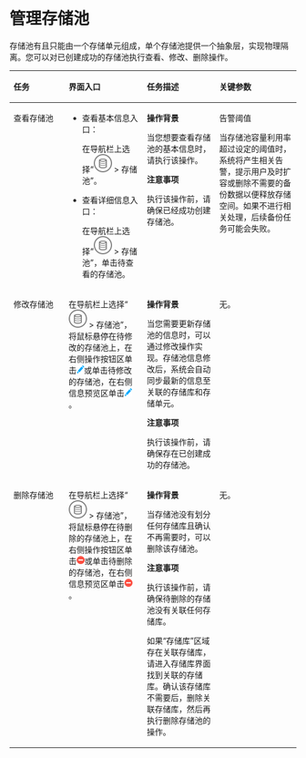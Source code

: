 # 管理存储池<a name="cbr_03_0084"></a>

存储池有且只能由一个存储单元组成，单个存储池提供一个抽象层，实现物理隔离。您可以对已创建成功的存储池执行查看、修改、删除操作。

<a name="zh-cn_topic_0000001213204030_zh-cn_topic_0170955650_table6692748"></a>
<table><thead align="left"><tr id="zh-cn_topic_0000001213204030_zh-cn_topic_0170955650_row39478833"><th class="cellrowborder" valign="top" width="19.19191919191919%" id="mcps1.1.5.1.1"><p id="zh-cn_topic_0000001213204030_zh-cn_topic_0170955650_p43668923"><a name="zh-cn_topic_0000001213204030_zh-cn_topic_0170955650_p43668923"></a><a name="zh-cn_topic_0000001213204030_zh-cn_topic_0170955650_p43668923"></a>任务</p>
</th>
<th class="cellrowborder" valign="top" width="27.27272727272727%" id="mcps1.1.5.1.2"><p id="zh-cn_topic_0000001213204030_zh-cn_topic_0170955650_p47521865"><a name="zh-cn_topic_0000001213204030_zh-cn_topic_0170955650_p47521865"></a><a name="zh-cn_topic_0000001213204030_zh-cn_topic_0170955650_p47521865"></a>界面入口</p>
</th>
<th class="cellrowborder" valign="top" width="25.252525252525253%" id="mcps1.1.5.1.3"><p id="zh-cn_topic_0000001213204030_zh-cn_topic_0170955650_p24065860"><a name="zh-cn_topic_0000001213204030_zh-cn_topic_0170955650_p24065860"></a><a name="zh-cn_topic_0000001213204030_zh-cn_topic_0170955650_p24065860"></a>任务描述</p>
</th>
<th class="cellrowborder" valign="top" width="28.28282828282828%" id="mcps1.1.5.1.4"><p id="zh-cn_topic_0000001213204030_zh-cn_topic_0170955650_p3177619"><a name="zh-cn_topic_0000001213204030_zh-cn_topic_0170955650_p3177619"></a><a name="zh-cn_topic_0000001213204030_zh-cn_topic_0170955650_p3177619"></a>关键参数</p>
</th>
</tr>
</thead>
<tbody><tr id="zh-cn_topic_0000001213204030_zh-cn_topic_0170955650_row56060575"><td class="cellrowborder" valign="top" width="19.19191919191919%" headers="mcps1.1.5.1.1 "><p id="zh-cn_topic_0000001213204030_zh-cn_topic_0170955650_p44612687"><a name="zh-cn_topic_0000001213204030_zh-cn_topic_0170955650_p44612687"></a><a name="zh-cn_topic_0000001213204030_zh-cn_topic_0170955650_p44612687"></a>查看存储池</p>
</td>
<td class="cellrowborder" valign="top" width="27.27272727272727%" headers="mcps1.1.5.1.2 "><a name="zh-cn_topic_0000001213204030_zh-cn_topic_0170955650_ul56857867"></a><a name="zh-cn_topic_0000001213204030_zh-cn_topic_0170955650_ul56857867"></a><ul id="zh-cn_topic_0000001213204030_zh-cn_topic_0170955650_ul56857867"><li>查看基本信息入口：<p id="zh-cn_topic_0000001213204030_zh-cn_topic_0170955650_p42084540"><a name="zh-cn_topic_0000001213204030_zh-cn_topic_0170955650_p42084540"></a><a name="zh-cn_topic_0000001213204030_zh-cn_topic_0170955650_p42084540"></a>在导航栏上选择“<a name="zh-cn_topic_0000001213204030_zh-cn_topic_0170955650_image43216548"></a><a name="zh-cn_topic_0000001213204030_zh-cn_topic_0170955650_image43216548"></a><span><img id="zh-cn_topic_0000001213204030_zh-cn_topic_0170955650_image43216548" src="figures/icon-storage8.png"></span> &gt; 存储池”。</p>
</li><li>查看详细信息入口：<p id="zh-cn_topic_0000001213204030_zh-cn_topic_0170955650_p10879519"><a name="zh-cn_topic_0000001213204030_zh-cn_topic_0170955650_p10879519"></a><a name="zh-cn_topic_0000001213204030_zh-cn_topic_0170955650_p10879519"></a>在导航栏上选择“<a name="zh-cn_topic_0000001213204030_zh-cn_topic_0170955650_image30806812"></a><a name="zh-cn_topic_0000001213204030_zh-cn_topic_0170955650_image30806812"></a><span><img id="zh-cn_topic_0000001213204030_zh-cn_topic_0170955650_image30806812" src="figures/icon-storage8.png"></span> &gt; 存储池”，单击待查看的存储池。</p>
</li></ul>
</td>
<td class="cellrowborder" valign="top" width="25.252525252525253%" headers="mcps1.1.5.1.3 "><p id="zh-cn_topic_0000001213204030_zh-cn_topic_0170955650_p12323867"><a name="zh-cn_topic_0000001213204030_zh-cn_topic_0170955650_p12323867"></a><a name="zh-cn_topic_0000001213204030_zh-cn_topic_0170955650_p12323867"></a><strong id="zh-cn_topic_0000001213204030_zh-cn_topic_0170955650_b43805942"><a name="zh-cn_topic_0000001213204030_zh-cn_topic_0170955650_b43805942"></a><a name="zh-cn_topic_0000001213204030_zh-cn_topic_0170955650_b43805942"></a>操作背景</strong></p>
<p id="zh-cn_topic_0000001213204030_zh-cn_topic_0170955650_p58709166"><a name="zh-cn_topic_0000001213204030_zh-cn_topic_0170955650_p58709166"></a><a name="zh-cn_topic_0000001213204030_zh-cn_topic_0170955650_p58709166"></a>当您想要查看存储池的基本信息时，请执行该操作。</p>
<p id="zh-cn_topic_0000001213204030_zh-cn_topic_0170955650_p58620451"><a name="zh-cn_topic_0000001213204030_zh-cn_topic_0170955650_p58620451"></a><a name="zh-cn_topic_0000001213204030_zh-cn_topic_0170955650_p58620451"></a><strong id="zh-cn_topic_0000001213204030_zh-cn_topic_0170955650_b57822014"><a name="zh-cn_topic_0000001213204030_zh-cn_topic_0170955650_b57822014"></a><a name="zh-cn_topic_0000001213204030_zh-cn_topic_0170955650_b57822014"></a>注意事项</strong></p>
<p id="zh-cn_topic_0000001213204030_zh-cn_topic_0170955650_p50636080"><a name="zh-cn_topic_0000001213204030_zh-cn_topic_0170955650_p50636080"></a><a name="zh-cn_topic_0000001213204030_zh-cn_topic_0170955650_p50636080"></a>执行该操作前，请确保已经成功创建存储池。</p>
</td>
<td class="cellrowborder" valign="top" width="28.28282828282828%" headers="mcps1.1.5.1.4 "><p id="zh-cn_topic_0000001213204030_zh-cn_topic_0170955650_p7881797"><a name="zh-cn_topic_0000001213204030_zh-cn_topic_0170955650_p7881797"></a><a name="zh-cn_topic_0000001213204030_zh-cn_topic_0170955650_p7881797"></a>告警阈值</p>
<p id="zh-cn_topic_0000001213204030_zh-cn_topic_0170955650_p3827315"><a name="zh-cn_topic_0000001213204030_zh-cn_topic_0170955650_p3827315"></a><a name="zh-cn_topic_0000001213204030_zh-cn_topic_0170955650_p3827315"></a>当存储池容量利用率超过设定的阈值时，系统将产生相关告警，提示用户及时扩容或删除不需要的备份数据以便释放存储空间。如果不进行相关处理，后续备份任务可能会失败。</p>
</td>
</tr>
<tr id="zh-cn_topic_0000001213204030_zh-cn_topic_0170955650_row34445835"><td class="cellrowborder" valign="top" width="19.19191919191919%" headers="mcps1.1.5.1.1 "><p id="zh-cn_topic_0000001213204030_zh-cn_topic_0170955650_p38649257"><a name="zh-cn_topic_0000001213204030_zh-cn_topic_0170955650_p38649257"></a><a name="zh-cn_topic_0000001213204030_zh-cn_topic_0170955650_p38649257"></a>修改存储池</p>
</td>
<td class="cellrowborder" valign="top" width="27.27272727272727%" headers="mcps1.1.5.1.2 "><p id="zh-cn_topic_0000001213204030_zh-cn_topic_0170955650_p43582152"><a name="zh-cn_topic_0000001213204030_zh-cn_topic_0170955650_p43582152"></a><a name="zh-cn_topic_0000001213204030_zh-cn_topic_0170955650_p43582152"></a>在导航栏上选择“<a name="zh-cn_topic_0000001213204030_zh-cn_topic_0170955650_image56695056"></a><a name="zh-cn_topic_0000001213204030_zh-cn_topic_0170955650_image56695056"></a><span><img id="zh-cn_topic_0000001213204030_zh-cn_topic_0170955650_image56695056" src="figures/icon-storage8.png"></span> &gt; 存储池”，将鼠标悬停在待修改的存储池上，在右侧操作按钮区单击<a name="zh-cn_topic_0000001213204030_zh-cn_topic_0170955650_image40493456"></a><a name="zh-cn_topic_0000001213204030_zh-cn_topic_0170955650_image40493456"></a><span><img id="zh-cn_topic_0000001213204030_zh-cn_topic_0170955650_image40493456" src="figures/icon-edit1.png"></span>或单击待修改的存储池，在右侧信息预览区单击<a name="zh-cn_topic_0000001213204030_zh-cn_topic_0170955650_image28896786"></a><a name="zh-cn_topic_0000001213204030_zh-cn_topic_0170955650_image28896786"></a><span><img id="zh-cn_topic_0000001213204030_zh-cn_topic_0170955650_image28896786" src="figures/icon-edit1.png"></span>。</p>
</td>
<td class="cellrowborder" valign="top" width="25.252525252525253%" headers="mcps1.1.5.1.3 "><p id="zh-cn_topic_0000001213204030_zh-cn_topic_0170955650_p58938345"><a name="zh-cn_topic_0000001213204030_zh-cn_topic_0170955650_p58938345"></a><a name="zh-cn_topic_0000001213204030_zh-cn_topic_0170955650_p58938345"></a><strong id="zh-cn_topic_0000001213204030_zh-cn_topic_0170955650_b60683064"><a name="zh-cn_topic_0000001213204030_zh-cn_topic_0170955650_b60683064"></a><a name="zh-cn_topic_0000001213204030_zh-cn_topic_0170955650_b60683064"></a>操作背景</strong></p>
<p id="zh-cn_topic_0000001213204030_zh-cn_topic_0170955650_p9276669"><a name="zh-cn_topic_0000001213204030_zh-cn_topic_0170955650_p9276669"></a><a name="zh-cn_topic_0000001213204030_zh-cn_topic_0170955650_p9276669"></a>当您需要更新存储池的信息时，可以通过修改操作实现。存储池信息修改后，系统会自动同步最新的信息至关联的存储库和存储单元。</p>
<p id="zh-cn_topic_0000001213204030_zh-cn_topic_0170955650_p16381161"><a name="zh-cn_topic_0000001213204030_zh-cn_topic_0170955650_p16381161"></a><a name="zh-cn_topic_0000001213204030_zh-cn_topic_0170955650_p16381161"></a><strong id="zh-cn_topic_0000001213204030_zh-cn_topic_0170955650_b13212725"><a name="zh-cn_topic_0000001213204030_zh-cn_topic_0170955650_b13212725"></a><a name="zh-cn_topic_0000001213204030_zh-cn_topic_0170955650_b13212725"></a>注意事项</strong></p>
<p id="zh-cn_topic_0000001213204030_zh-cn_topic_0170955650_p51805666"><a name="zh-cn_topic_0000001213204030_zh-cn_topic_0170955650_p51805666"></a><a name="zh-cn_topic_0000001213204030_zh-cn_topic_0170955650_p51805666"></a>执行该操作前，请确保存在已创建成功的存储池。</p>
</td>
<td class="cellrowborder" valign="top" width="28.28282828282828%" headers="mcps1.1.5.1.4 "><p id="zh-cn_topic_0000001213204030_zh-cn_topic_0170955650_p35509452"><a name="zh-cn_topic_0000001213204030_zh-cn_topic_0170955650_p35509452"></a><a name="zh-cn_topic_0000001213204030_zh-cn_topic_0170955650_p35509452"></a>无。</p>
</td>
</tr>
<tr id="zh-cn_topic_0000001213204030_zh-cn_topic_0170955650_row51149619"><td class="cellrowborder" valign="top" width="19.19191919191919%" headers="mcps1.1.5.1.1 "><p id="zh-cn_topic_0000001213204030_zh-cn_topic_0170955650_p49478473"><a name="zh-cn_topic_0000001213204030_zh-cn_topic_0170955650_p49478473"></a><a name="zh-cn_topic_0000001213204030_zh-cn_topic_0170955650_p49478473"></a>删除存储池</p>
</td>
<td class="cellrowborder" valign="top" width="27.27272727272727%" headers="mcps1.1.5.1.2 "><p id="zh-cn_topic_0000001213204030_zh-cn_topic_0170955650_p48333347"><a name="zh-cn_topic_0000001213204030_zh-cn_topic_0170955650_p48333347"></a><a name="zh-cn_topic_0000001213204030_zh-cn_topic_0170955650_p48333347"></a>在导航栏上选择“<a name="zh-cn_topic_0000001213204030_zh-cn_topic_0170955650_image32346941"></a><a name="zh-cn_topic_0000001213204030_zh-cn_topic_0170955650_image32346941"></a><span><img id="zh-cn_topic_0000001213204030_zh-cn_topic_0170955650_image32346941" src="figures/icon-storage8.png"></span> &gt; 存储池”，将鼠标悬停在待删除的存储池上，在右侧操作按钮区单击<a name="zh-cn_topic_0000001213204030_zh-cn_topic_0170955650_image22687017"></a><a name="zh-cn_topic_0000001213204030_zh-cn_topic_0170955650_image22687017"></a><span><img id="zh-cn_topic_0000001213204030_zh-cn_topic_0170955650_image22687017" src="figures/icon-delete1.png"></span>或单击待删除的存储池，在右侧信息预览区单击<a name="zh-cn_topic_0000001213204030_zh-cn_topic_0170955650_image2856569"></a><a name="zh-cn_topic_0000001213204030_zh-cn_topic_0170955650_image2856569"></a><span><img id="zh-cn_topic_0000001213204030_zh-cn_topic_0170955650_image2856569" src="figures/icon-delete1.png"></span>。</p>
</td>
<td class="cellrowborder" valign="top" width="25.252525252525253%" headers="mcps1.1.5.1.3 "><p id="zh-cn_topic_0000001213204030_zh-cn_topic_0170955650_p30055533"><a name="zh-cn_topic_0000001213204030_zh-cn_topic_0170955650_p30055533"></a><a name="zh-cn_topic_0000001213204030_zh-cn_topic_0170955650_p30055533"></a><strong id="zh-cn_topic_0000001213204030_zh-cn_topic_0170955650_b2064348"><a name="zh-cn_topic_0000001213204030_zh-cn_topic_0170955650_b2064348"></a><a name="zh-cn_topic_0000001213204030_zh-cn_topic_0170955650_b2064348"></a>操作背景</strong></p>
<p id="zh-cn_topic_0000001213204030_zh-cn_topic_0170955650_p18579138"><a name="zh-cn_topic_0000001213204030_zh-cn_topic_0170955650_p18579138"></a><a name="zh-cn_topic_0000001213204030_zh-cn_topic_0170955650_p18579138"></a>当存储池没有划分任何存储库且确认不再需要时，可以删除该存储池。</p>
<p id="zh-cn_topic_0000001213204030_zh-cn_topic_0170955650_p32994520"><a name="zh-cn_topic_0000001213204030_zh-cn_topic_0170955650_p32994520"></a><a name="zh-cn_topic_0000001213204030_zh-cn_topic_0170955650_p32994520"></a><strong id="zh-cn_topic_0000001213204030_zh-cn_topic_0170955650_b28515232"><a name="zh-cn_topic_0000001213204030_zh-cn_topic_0170955650_b28515232"></a><a name="zh-cn_topic_0000001213204030_zh-cn_topic_0170955650_b28515232"></a>注意事项</strong></p>
<p id="zh-cn_topic_0000001213204030_zh-cn_topic_0170955650_p55310497"><a name="zh-cn_topic_0000001213204030_zh-cn_topic_0170955650_p55310497"></a><a name="zh-cn_topic_0000001213204030_zh-cn_topic_0170955650_p55310497"></a>执行该操作前，请确保待删除的存储池没有关联任何存储库。</p>
<p id="zh-cn_topic_0000001213204030_zh-cn_topic_0170955650_p28032430"><a name="zh-cn_topic_0000001213204030_zh-cn_topic_0170955650_p28032430"></a><a name="zh-cn_topic_0000001213204030_zh-cn_topic_0170955650_p28032430"></a>如果“存储库”区域存在关联存储库，请进入存储库界面找到关联的存储库。确认该存储库不需要后，删除关联存储库，然后再执行删除存储池的操作。</p>
</td>
<td class="cellrowborder" valign="top" width="28.28282828282828%" headers="mcps1.1.5.1.4 "><p id="zh-cn_topic_0000001213204030_zh-cn_topic_0170955650_p56034324"><a name="zh-cn_topic_0000001213204030_zh-cn_topic_0170955650_p56034324"></a><a name="zh-cn_topic_0000001213204030_zh-cn_topic_0170955650_p56034324"></a>无。</p>
</td>
</tr>
</tbody>
</table>

